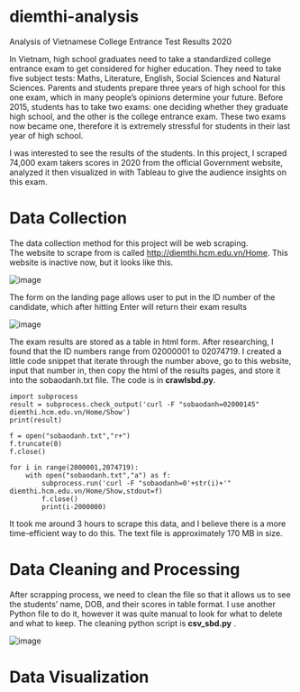 # diemthi-analysis
Analysis of Vietnamese College Entrance Test Results 2020  

In Vietnam, high school graduates need to take a standardized college entrance exam to get considered for higher education. They need to take five subject tests: Maths, Literature, English, Social Sciences and Natural Sciences. Parents and students prepare three years of high school for this one exam, which in many people’s opinions determine your future. Before 2015, students has to take two exams: one deciding whether they graduate high school, and the other is the college entrance exam. These two exams now became one, therefore it is extremely stressful for students in their last year of high school.  

I was interested to see the results of the students. In this project, I scraped 74,000 exam takers scores in 2020 from the official Government website, analyzed it then visualized in with Tableau to give the audience insights on this exam.  

# Data Collection  
The data collection method for this project will be web scraping.  
The website to scrape from is called http://diemthi.hcm.edu.vn/Home. This website is inactive now, but it looks like this.   

![image](https://user-images.githubusercontent.com/72576730/124315197-98550d00-db41-11eb-90cb-c2b13fd80d8d.png)

The form on the landing page allows user to put in the ID number of the candidate, which after hitting Enter will return their exam results  

![image](https://user-images.githubusercontent.com/72576730/124315283-bcb0e980-db41-11eb-8891-1eb59c6fdc54.png)

The exam results are stored as a table in html form. After researching, I found that the ID numbers range from 02000001 to 02074719.
I created a little code snippet that iterate through the number above, go to this website, input that number in, then copy the html of the results pages, and store it into the sobaodanh.txt file. The code is in **crawlsbd.py**.    

```
import subprocess
result = subprocess.check_output('curl -F "sobaodanh=02000145" diemthi.hcm.edu.vn/Home/Show')
print(result)

f = open("sobaodanh.txt","r+")
f.truncate(0)
f.close()

for i in range(2000001,2074719):
    with open("sobaodanh.txt","a") as f:
        subprocess.run('curl -F "sobaodanh=0'+str(i)+'" diemthi.hcm.edu.vn/Home/Show,stdout=f)
        f.close()
        print(i-2000000)
```
It took me around 3 hours to scrape this data, and I believe there is a more time-efficient way to do this. The text file is approximately 170 MB in size.

  
# Data Cleaning and Processing  
After scrapping process, we need to clean the file so that it allows us to see the students’ name, DOB, and their scores in table format. I use another Python file to do it, however it was quite manual to look for what to delete and what to keep. The cleaning python script is **csv_sbd.py** .

![image](https://user-images.githubusercontent.com/72576730/124316580-cdfaf580-db43-11eb-9e4c-39d9d1f68e32.png)

# Data Visualization
<!-- JS file to enable the JavaScript API. You can point at the
  version on public.tableau.com, online.tableau.com, or your on-prem Server -->
<script src="https://github.com/pab-nguyen/diemthi-analysis/blob/master/tableau.js">
initviz()
</script>

<!-- Empty div where the viz will be placed -->
<div id="tableauViz"></div>



